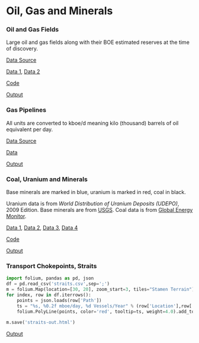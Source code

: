 # Oil, Gas and Minerals

### Oil and Gas Fields

Large oil and gas fields along with their BOE estimated reserves at
the time of discovery.

[Data Source](https://github.com/alexis-ribal/giant-oil-and-gas-field-discoveries/)

[Data 1](oilgas-2018.csv), [Data 2](oilgas-plus.csv)

[Code](oilgas.py)

[Output](oilgas-out.html)

<a name='pipelines'/>

### Gas Pipelines

All units are converted to kboe/d meaning kilo (thousand) barrels of
oil equivalent per day.

[Data Source](https://globalenergymonitor.org/)

[Data](pipelines.csv)

[Output](pipelines.html)

<a name='minerals'/>

### Coal, Uranium and Minerals

Base minerals are marked in blue, uranium is marked in red, coal in black.

Uranium data is from *World Distribution of Uranium Deposits (UDEPO)*,
2009 Edition. Base minerals are from [USGS](https://mrdata.usgs.gov/pp1802).
Coal data is from [Global Energy Monitor](https://globalenergymonitor.org/projects/global-coal-mine-tracker/).

[Data 1](mineral_base.csv),
[Data 2](mineral_iaea_geo_ur.csv),
[Data 3](mineral_iaea_ur.csv),
[Data 4](mineral-coal.csv)

[Code](minerals.py)

[Output](minerals-out.html)

<a name='straits'/>

### Transport Chokepoints, Straits

```python
import folium, pandas as pd, json
df = pd.read_csv('straits.csv',sep=';')
m = folium.Map(location=[30, 20], zoom_start=3, tiles="Stamen Terrain")
for index, row in df.iterrows():
    points = json.loads(row['Path'])
    ts = "%s, %0.2f mboe/day, %d Vessels/Year" % (row['Location'],row['Oil'],row['Ships'])
    folium.PolyLine(points, color='red', tooltip=ts, weight=4.0).add_to(m)
    
m.save('straits-out.html')
```

[Output](straits-out.html)

